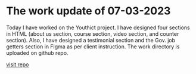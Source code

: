 # The work update of 07-03-2023

Today I have worked on the Youthict project. I have designed four sections in HTML (about us section, course section, video section, and counter section). Also, I have designed a testimonial section and the Gov. job getters section in Figma as per client instruction. The work directory is uploaded on github repo.

[visit repo](<[Link](https://github.com/obaydullah/youthict)>)
